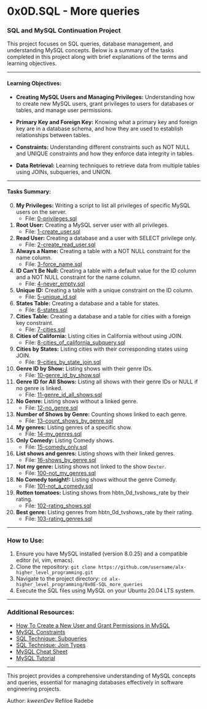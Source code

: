 # 0x0D.SQL - More queries
### SQL and MySQL Continuation Project

This project focuses on SQL queries, database management, and understanding MySQL concepts. Below is a summary of the tasks completed in this project along with brief explanations of the terms and learning objectives.

---

#### Learning Objectives:

- **Creating MySQL Users and Managing Privileges:** Understanding how to create new MySQL users, grant privileges to users for databases or tables, and manage user permissions.

- **Primary Key and Foreign Key:** Knowing what a primary key and foreign key are in a database schema, and how they are used to establish relationships between tables.

- **Constraints:** Understanding different constraints such as NOT NULL and UNIQUE constraints and how they enforce data integrity in tables.

- **Data Retrieval:** Learning techniques to retrieve data from multiple tables using JOINs, subqueries, and UNION.

---

#### Tasks Summary:

0. **My Privileges:** Writing a script to list all privileges of specific MySQL users on the server.
   - File: [0-privileges.sql](./0-privileges.sql)
1. **Root User:** Creating a MySQL server user with all privileges.
   - File: [1-create_user.sql](./1-create_user.sql)
2. **Read User:** Creating a database and a user with SELECT privilege only.
   - File: [2-create_read_user.sql](./2-create_read_user.sql)
3. **Always a Name:** Creating a table with a NOT NULL constraint for the name column.
   - File: [3-force_name.sql](./3-force_name.sql)
4. **ID Can't Be Null:** Creating a table with a default value for the ID column and a NOT NULL constraint for the name column.
   - File: [4-never_empty.sql](./4-never_empty.sql)
5. **Unique ID:** Creating a table with a unique constraint on the ID column.
   - File: [5-unique_id.sql](./5-unique_id.sql)
6. **States Table:** Creating a database and a table for states.
   - File: [6-states.sql](./6-states.sql)
7. **Cities Table:** Creating a database and a table for cities with a foreign key constraint.
   - File: [7-cities.sql](./7-cities.sql)
8. **Cities of California:** Listing cities in California without using JOIN.
   - File: [8-cities_of_california_subquery.sql](./8-cities_of_california_subquery.sql)
9. **Cities by States:** Listing cities with their corresponding states using JOIN.
    - File: [9-cities_by_state_join.sql](./9-cities_by_state_join.sql)
10. **Genre ID by Show:** Listing shows with their genre IDs.
    - File: [10-genre_id_by_show.sql](./10-genre_id_by_show.sql)
11. **Genre ID for All Shows:** Listing all shows with their genre IDs or NULL if no genre is linked.
    - File: [11-genre_id_all_shows.sql](./11-genre_id_all_shows.sql)
12. **No Genre:** Listing shows without a linked genre.
    - File: [12-no_genre.sql](./12-no_genre.sql)
13. **Number of Shows by Genre:** Counting shows linked to each genre.
    - File: [13-count_shows_by_genre.sql](./13-count_shows_by_genre.sql)
14. **My genres:** Listing genres of a specific show.
    - File: [14-my_genres.sql](./14-my_genres.sql)
15. **Only Comedy:** Listing Comedy shows.
    - File: [15-comedy_only.sql](./15-comedy_only.sql)
16. **List shows and genres:** Listing shows with their linked genres.
    - File: [16-shows_by_genre.sql](./16-shows_by_genre.sql)
17. **Not my genre:** Listing shows not linked to the show `Dexter`.
    - File: [100-not_my_genres.sql](./100-not_my_genres.sql)
18. **No Comedy tonight!:** Listing shows without the genre Comedy.
    - File: [101-not_a_comedy.sql](./101-not_a_comedy.sql)
19. **Rotten tomatoes:** Listing shows from hbtn_0d_tvshows_rate by their rating.
    - File: [102-rating_shows.sql](./102-rating_shows.sql)
20. **Best genre:** Listing genres from hbtn_0d_tvshows_rate by their rating.
    - File: [103-rating_genres.sql](./103-rating_genres.sql)

---

### How to Use:
1. Ensure you have MySQL installed (version 8.0.25) and a compatible editor (vi, vim, emacs).
2. Clone the repository: `git clone https://github.com/username/alx-higher_level_programming.git`
3. Navigate to the project directory: `cd alx-higher_level_programming/0x0E-SQL_more_queries`
4. Execute the SQL files using MySQL on your Ubuntu 20.04 LTS system.

---

### Additional Resources:

- [How To Create a New User and Grant Permissions in MySQL](https://www.digitalocean.com/community/tutorials/how-to-create-a-new-user-and-grant-permissions-in-mysql)
- [MySQL Constraints](https://www.mysqltutorial.org/mysql-constraint/)
- [SQL Technique: Subqueries](https://www.w3schools.com/sql/sql_subqueries.asp)
- [SQL Technique: Join Types](https://www.geeksforgeeks.org/sql-join-set-1-inner-left-right-and-full-joins/)
- [MySQL Cheat Sheet](https://www.sqltutorial.org/sql-cheat-sheet/)
- [MySQL Tutorial](https://www.mysqltutorial.org/)

---

This project provides a comprehensive understanding of MySQL concepts and queries, essential for managing databases effectively in software engineering projects.

Author:
_kweenDev_
Refiloe Radebe
